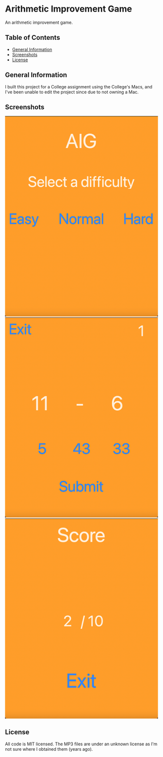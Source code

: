 # Arithmetic Improvement Game

An arithmetic improvement game.

## Table of Contents

<!--toc:start-->
  - [General Information](#general-information)
  - [Screenshots](#screenshots)
  - [License](#license)
<!--toc:end-->

## General Information

I built this project for a College assignment using the College's Macs, and I've been unable to edit the project since due to not owning a Mac.

## Screenshots

![Select](./screenshots/Select.png)
![Game](./screenshots/Game.png)
![Score](./screenshots/Score.png)

## License

All code is MIT licensed. The MP3 files are under an unknown license as I'm not sure where I obtained them (years ago).
